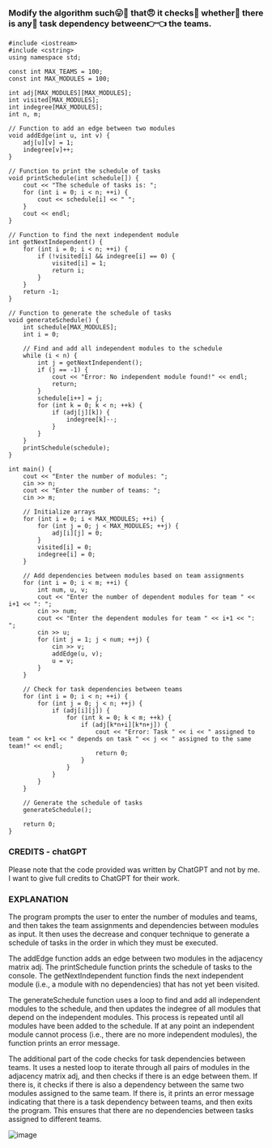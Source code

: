 ### Modify the algorithm such😛🍎 that😠 it checks💸 whether🤔 there is any💬 task dependency between👉👈 the teams.

```
#include <iostream>
#include <cstring>
using namespace std;

const int MAX_TEAMS = 100;
const int MAX_MODULES = 100;

int adj[MAX_MODULES][MAX_MODULES];
int visited[MAX_MODULES];
int indegree[MAX_MODULES];
int n, m;

// Function to add an edge between two modules
void addEdge(int u, int v) {
    adj[u][v] = 1;
    indegree[v]++;
}

// Function to print the schedule of tasks
void printSchedule(int schedule[]) {
    cout << "The schedule of tasks is: ";
    for (int i = 0; i < n; ++i) {
        cout << schedule[i] << " ";
    }
    cout << endl;
}

// Function to find the next independent module
int getNextIndependent() {
    for (int i = 0; i < n; ++i) {
        if (!visited[i] && indegree[i] == 0) {
            visited[i] = 1;
            return i;
        }
    }
    return -1;
}

// Function to generate the schedule of tasks
void generateSchedule() {
    int schedule[MAX_MODULES];
    int i = 0;

    // Find and add all independent modules to the schedule
    while (i < n) {
        int j = getNextIndependent();
        if (j == -1) {
            cout << "Error: No independent module found!" << endl;
            return;
        }
        schedule[i++] = j;
        for (int k = 0; k < n; ++k) {
            if (adj[j][k]) {
                indegree[k]--;
            }
        }
    }
    printSchedule(schedule);
}

int main() {
    cout << "Enter the number of modules: ";
    cin >> n;
    cout << "Enter the number of teams: ";
    cin >> m;
    
    // Initialize arrays
    for (int i = 0; i < MAX_MODULES; ++i) {
        for (int j = 0; j < MAX_MODULES; ++j) {
            adj[i][j] = 0;
        }
        visited[i] = 0;
        indegree[i] = 0;
    }

    // Add dependencies between modules based on team assignments
    for (int i = 0; i < m; ++i) {
        int num, u, v;
        cout << "Enter the number of dependent modules for team " << i+1 << ": ";
        cin >> num;
        cout << "Enter the dependent modules for team " << i+1 << ": ";
        cin >> u;
        for (int j = 1; j < num; ++j) {
            cin >> v;
            addEdge(u, v);
            u = v;
        }
    }
    
    // Check for task dependencies between teams
    for (int i = 0; i < n; ++i) {
        for (int j = 0; j < n; ++j) {
            if (adj[i][j]) {
                for (int k = 0; k < m; ++k) {
                    if (adj[k*n+i][k*n+j]) {
                        cout << "Error: Task " << i << " assigned to team " << k+1 << " depends on task " << j << " assigned to the same team!" << endl;
                        return 0;
                    }
                }
            }
        }
    }

    // Generate the schedule of tasks
    generateSchedule();

    return 0;
}
```

### CREDITS - **chatGPT**
Please note that the code provided was written by ChatGPT and not by me. I want to give full credits to ChatGPT for their work.

### EXPLANATION
The program prompts the user to enter the number of modules and teams, and then takes the team assignments and dependencies between modules as input. It then uses the decrease and conquer technique to generate a schedule of tasks in the order in which they must be executed.

The addEdge function adds an edge between two modules in the adjacency matrix adj. The printSchedule function prints the schedule of tasks to the console. The getNextIndependent function finds the next independent module (i.e., a module with no dependencies) that has not yet been visited.

The generateSchedule function uses a loop to find and add all independent modules to the schedule, and then updates the indegree of all modules that depend on the independent modules. This process is repeated until all modules have been added to the schedule. If at any point an independent module cannot process (i.e., there are no more independent modules), the function prints an error message.

The additional part of the code checks for task dependencies between teams. It uses a nested loop to iterate through all pairs of modules in the adjacency matrix adj, and then checks if there is an edge between them. If there is, it checks if there is also a dependency between the same two modules assigned to the same team. If there is, it prints an error message indicating that there is a task dependency between teams, and then exits the program. This ensures that there are no dependencies between tasks assigned to different teams.



![image](https://user-images.githubusercontent.com/91502997/229895369-8cbc2071-53b4-41a0-b174-229dc999984f.png)
